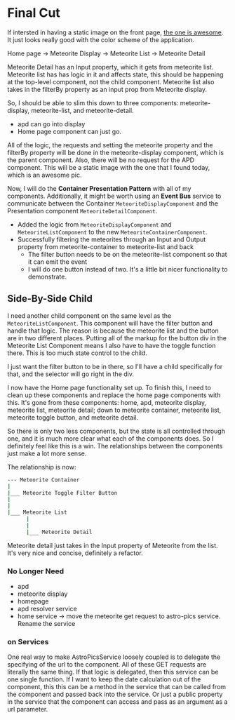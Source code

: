 # Final Cut

If intersted in having a static image on the front page, [the one is awesome](https://apod.nasa.gov/apod/image/1601/BrightBoom_JinMa_960.jpg).
It just looks really good with the color scheme of the application.

Home page -> Meteorite Display -> Meteorite List -> Meteorite Detail  

Meteorite Detail has an Input property, which it gets from meteorite list.
Meteorite list has has logic in it and affects state, this should be happening at the top-level component, not the child component.
Meteorite list also takes in the filterBy property as an input prop from Meteorite display.  

So, I should be able to slim this down to three components: meteorite-display, meteorite-list, and meteorite-detail.

- apd can go into display
- Home page component can just go.  

All of the logic, the requests and setting the meteorite property and the filterBy property will be done in the meteorite-display component, which is the parent component.
Also, there will be no request for the APD component.
This will be a static image with the one that I found today, which is an awesome pic.  

Now, I will do the **Container Presentation Pattern** with all of my components.
Additionally, it might be worth using an **Event Bus** service to communicate between the Container `MeteoriteDisplayComponent` and the Presentation component `MeteoriteDetailComponent`.  

- Added the logic from `MeteoriteDisplayComponent` and `MeteoriteListComponent` to the new `MeteoriteContainerComponent`.
- Successfully filtering the meteorites through an Input and Output property from meteorite-container to meteorite-list and back
  - The filter button needs to be on the meteorite-list component so that it can emit the event
  - I will do one button instead of two. It's a little bit nicer functionality to demonstrate.  

## Side-By-Side Child

I need another child component on the same level as the `MeteoriteListComponent`.
This component will have the filter button and handle that logic.
The reason is because the meteorite list and the button are in two different places.
Putting all of the markup for the button div in the Meteorite List Component means I also have to have the toggle function there.
This is too much state control to the child.  

I just want the filter button to be in there, so I'll have a child specifically for that, and the selector will go right in the div.  

I now have the Home page functionality set up. To finish this, I need to clean up these components and replace the home page components with this.
It's gone from these components: home, apd, meteorite display, meteorite list, meteorite detail; down to meteorite container, meteorite list, meteorite toggle button, and meteorite detail.  

So there is only two less components, but the state is all controlled through one, and it is much more clear what each of the components does.
So I definitely feel like this is a win.
The relationships between the components just make a lot more sense.  

The relationship is now:  

```bash
--- Meteorite Container
|
|___ Meteorite Toggle Filter Button
|
|
|___ Meteorite List
      |
      |
      |___ Meteorite Detail
```

Meteorite detail just takes in the Input property of Meteorite from the list.
It's very nice and concise, definitely a refactor.

### No Longer Need

- apd
- meteorite display
- homepage
- apd resolver service
- home service -> move the meteorite get request to astro-pics service. Rename the service  

### on Services

One real way to make AstroPicsService loosely coupled is to delegate the specifying of the url to the component.
All of these GET requests are literally the same thing.
If that logic is delegated, then this service can be one single function.
If I want to keep the date calculation out of the component, this this can be a method in the service that can be called from the component and passed back into the service.
Or just a public property in the service that the component can access and pass as an argument as a url parameter.
